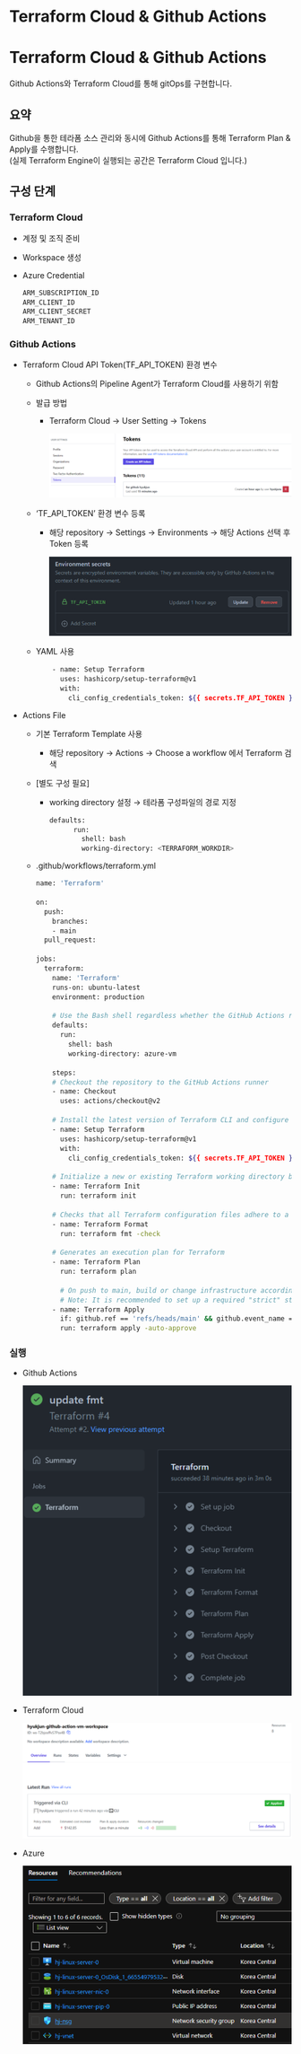 # Terraform Cloud & Github Actions

# Terraform Cloud & Github Actions

Github Actions와 Terraform Cloud를 통해 gitOps를 구현합니다.

## 요약

Github을 통한 테라폼 소스 관리와 동시에 Github Actions를 통해 Terraform Plan & Apply를 수행합니다. <br>
(실제 Terraform Engine이 실행되는 공간은 Terraform Cloud 입니다.)

## 구성 단계

### Terraform Cloud

- 계정 및 조직 준비
- Workspace 생성
- Azure Credential
    
    ```bash
    ARM_SUBSCRIPTION_ID
    ARM_CLIENT_ID
    ARM_CLIENT_SECRET
    ARM_TENANT_ID
    ```
    

### Github Actions

- Terraform Cloud API Token(TF_API_TOKEN) 환경 변수
    - Github Actions의 Pipeline Agent가 Terraform Cloud를 사용하기 위함
    - 발급 방법
        - Terraform Cloud → User Setting → Tokens
            
            ![Untitled](images/tfc_api_token.png)
            
    - ‘TF_API_TOKEN’ 환경 변수 등록
        - 해당 repository → Settings → Environments → 해당 Actions 선택 후 Token 등록
            
            ![Untitled](images/action_env.png)
            
    - YAML 사용
        
        ```bash
            - name: Setup Terraform
              uses: hashicorp/setup-terraform@v1
              with:
                cli_config_credentials_token: ${{ secrets.TF_API_TOKEN }}
        ```
        
- Actions File
    - 기본 Terraform Template 사용
        - 해당 repository → Actions → Choose a workflow 에서 Terraform 검색
    - [별도 구성 필요]
        - working directory 설정 → 테라폼 구성파일의 경로 지정
            
            ```bash
            defaults:
                  run:
                    shell: bash
                    working-directory: <TERRAFORM_WORKDIR>
            ```
            
    - .github/workflows/terraform.yml
        
        ```bash
        name: 'Terraform'
        
        on:
          push:
            branches:
            - main
          pull_request:
        
        jobs:
          terraform:
            name: 'Terraform'
            runs-on: ubuntu-latest
            environment: production
        
            # Use the Bash shell regardless whether the GitHub Actions runner is ubuntu-latest, macos-latest, or windows-latest
            defaults:
              run:
                shell: bash
                working-directory: azure-vm
        
            steps:
            # Checkout the repository to the GitHub Actions runner
            - name: Checkout
              uses: actions/checkout@v2
        
            # Install the latest version of Terraform CLI and configure the Terraform CLI configuration file with a Terraform Cloud user API token
            - name: Setup Terraform
              uses: hashicorp/setup-terraform@v1
              with:
                cli_config_credentials_token: ${{ secrets.TF_API_TOKEN }}
        
            # Initialize a new or existing Terraform working directory by creating initial files, loading any remote state, downloading modules, etc.
            - name: Terraform Init
              run: terraform init
        
            # Checks that all Terraform configuration files adhere to a canonical format
            - name: Terraform Format
              run: terraform fmt -check
        
            # Generates an execution plan for Terraform
            - name: Terraform Plan
              run: terraform plan
        
              # On push to main, build or change infrastructure according to Terraform configuration files
              # Note: It is recommended to set up a required "strict" status check in your repository for "Terraform Cloud". See the documentation on "strict" required status checks for more information: https://help.github.com/en/github/administering-a-repository/types-of-required-status-checks
            - name: Terraform Apply
              if: github.ref == 'refs/heads/main' && github.event_name == 'push'
              run: terraform apply -auto-approve
        ```
        

### 실행

- Github Actions
    
    ![Untitled](images/action_excute.png)
    
- Terraform Cloud
    
    ![Untitled](images/tfc_excute.png)
    
- Azure
    
    ![Untitled](images/azure_portal.png)
